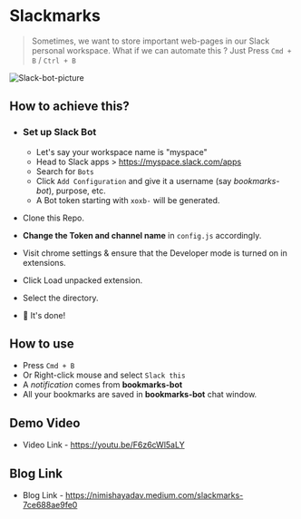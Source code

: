 # Slackmarks
> Sometimes, we want to store important web-pages in our Slack personal workspace.
> What if we can automate this ?
Just Press `Cmd + B` / `Ctrl + B`

![Slack-bot-picture](https://user-images.githubusercontent.com/73909578/125204492-4035ad80-e29b-11eb-9611-7c475aaf49bc.png)


## How to achieve this?
- ### Set up Slack Bot
  - Let's say your workspace name is "myspace"
  - Head to Slack apps > https://myspace.slack.com/apps
  - Search for `Bots`
  - Click `Add Configuration` and give it a username (say _bookmarks-bot_), purpose, etc.
  - A Bot token starting with `xoxb-` will be generated.

 - Clone this Repo.
 - __Change the Token and channel name__ in `config.js` accordingly.
 - Visit chrome settings & ensure that the Developer mode is turned on in extensions.
 - Click Load unpacked extension.
 - Select the directory.
 - :tada: It's done!

## How to use
- Press `Cmd + B`
- Or Right-click mouse and select `Slack this`
- A _notification_ comes from __bookmarks-bot__ 
- All your bookmarks are saved in __bookmarks-bot__ chat window.

## Demo Video
- Video Link - https://youtu.be/F6z6cWl5aLY

## Blog Link
- Blog Link - https://nimishayadav.medium.com/slackmarks-7ce688ae9fe0
